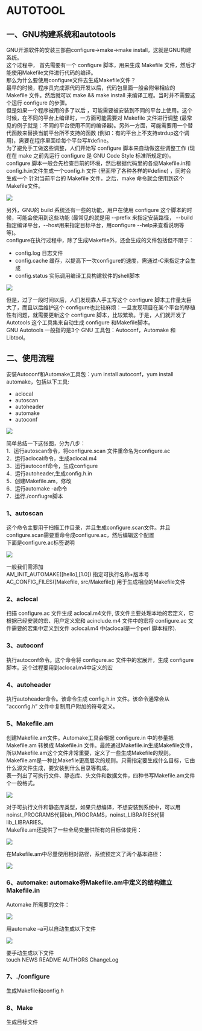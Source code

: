 AUTOTOOL
===

## 一、GNU构建系统和autotools 

GNU开源软件的安装三部曲configure->make->make install，这就是GNU构建系统。  
这个过程中， 首先需要有一个 configure 脚本，用来生成 Makefile 文件，然后才能使用Makefile文件进行代码的编译。  
那么为什么要使用configure文件去生成Makefile文件？  
最早的时候，程序员完成源代码开发以后，代码包里面一般会附带相应的 Makefile 文件。然后就可以 make && make install 来编译工程。当时并不需要这个运行 configure 的步骤。  
但是如果一个程序被用的多了以后 ，可能需要被安装到不同的平台上使用。这个时候，在不同的平台上编译时，一方面可能需要对 Makefile 文件进行调整 (最常见的例子就是：不同的平台使用不同的编译器)。另外一方面，可能需要用一个替代函数来替换当前平台所不支持的函数 (例如：有的平台上不支持strdup这个调用)，需要在程序里面给每个平台写#define。  
为了避免手工做这些调整，人们开始写 configure 脚本来自动做这些调整工作 (现在在 make 之前先运行 configure 是 GNU Code Style 标准所规定的)。  
configure 脚本一般会先检查目前的环境，然后根据代码里的各级Makefile.in和config.h.in文件生成一个config.h 文件 (里面带了各种各样的#define) ，同时会生成一个 针对当前平台的 Makefile 文件，之后，make 命令就会使用到这个 Makefile文件。  

![](https://github.com/KpSimple/autotool/blob/master/picture/makefile.png)

另外，GNU的 build 系统还有一些的功能，用户在使用 configure 这个脚本的时候，可能会使用到这些功能 (最常见的就是用 --prefix 来指定安装路径， --build指定编译平台，--host用来指定目标平台，用configure --help来查看说明等等)。  
configure在执行过程中，除了生成Makefile外，还会生成的文件包括但不限于：
* config.log 日志文件
* config.cache 缓存，以提高下一次configure的速度，需通过-C来指定才会生成
* config.status 实际调用编译工具构建软件的shell脚本

![](https://github.com/KpSimple/autotool/blob/master/picture/makefile2.png)

但是，过了一段时间以后，人们发现靠人手工写这个 configure 脚本工作量太巨大了，而且以后维护这个 configure也比较麻烦：一旦发现项目在某个平台的移植性有问题，就需要更新这个 configure 脚本，比较繁琐。于是，人们就开发了 Autotools 这个工具集来自动生成 configure 和Makefile脚本。  
GNU Autotools 一般指的是3个 GNU 工具包：Autoconf，Automake 和 Libtool。  

## 二、使用流程

安装Autoconf和Automake工具包：yum install autoconf，yum install automake，包括以下工具:  
* aclocal
* autoscan
* autoheader
* automake 
* autoconf

![](https://github.com/KpSimple/autotool/blob/master/picture/autotool.png)

简单总结一下这张图，分为八步：  
1．运行autoscan命令，将configure.scan 文件重命名为configure.ac  
2．运行aclocal命令，生成aclocal.m4  
3．运行autoconf命令，生成configure  
4．运行autoheader,生成config.h.in  
5．创建Makefile.am，修改  
6．运行automake -a命令  
7．运行./confiugre脚本  

### 1、autoscan
这个命令主要用于扫描工作目录，并且生成configure.scan文件。并且configure.scan需要重命令成configure.ac，然后编辑这个配置  
下面是configure.ac标签说明  

![](https://github.com/KpSimple/autotool/blob/master/picture/autoscan.png)

一般我们需添加  
AM_INIT_AUTOMAKE([hello],[1.0]) 指定可执行名称+版本号  
AC_CONFIG_FILES([Makefile, src/Makefile]) 用于生成相应的Makefile文件  

### 2、aclocal
扫描 configure.ac 文件生成 aclocal.m4文件, 该文件主要处理本地的宏定义，它根据已经安装的宏、用户定义宏和 acinclude.m4 文件中的宏将 configure.ac 文件需要的宏集中定义到文件 aclocal.m4 中(aclocal是一个perl 脚本程序).  

### 3、autoconf
执行autoconf命令。这个命令将 configure.ac 文件中的宏展开，生成 configure 脚本。这个过程要用到aclocal.m4中定义的宏  

### 4、autoheader
执行autoheader命令。该命令生成 config.h.in 文件。该命令通常会从 "acconfig.h” 文件中复制用户附加的符号定义。

### 5、Makefile.am
创建Makefile.am文件。Automake工具会根据 configure.in 中的参量把 Makefile.am 转换成 Makefile.in 文件。最终通过Makefile.in生成Makefile文件，所以Makefile.am这个文件非常重要，定义了一些生成Makefile的规则。  
Makefile.am是一种比Makefile更高层次的规则。只需指定要生成什么目标，它由什么源文件生成，要安装到什么目录等构成。  
表一列出了可执行文件、静态库、头文件和数据文件，四种书写Makefile.am文件个一般格式。  

![](https://github.com/KpSimple/autotool/blob/master/picture/Makefile.am.png)

对于可执行文件和静态库类型，如果只想编译，不想安装到系统中，可以用noinst_PROGRAMS代替bin_PROGRAMS，noinst_LIBRARIES代替lib_LIBRARIES。  
Makefile.am还提供了一些全局变量供所有的目标体使用：

![](https://github.com/KpSimple/autotool/blob/master/picture/Makefile.am2.png)

在Makefile.am中尽量使用相对路径，系统预定义了两个基本路径： 

![](https://github.com/KpSimple/autotool/blob/master/picture/Makefile.am3.png)

### 6、automake: automake将Makefile.am中定义的结构建立Makefile.in
Automake 所需要的文件： 

![](https://github.com/KpSimple/autotool/blob/master/picture/automake.png)

用automake –a可以自动生成以下文件  

![](https://github.com/KpSimple/autotool/blob/master/picture/automake2.png)

要手动生成以下文件  
touch NEWS README AUTHORS ChangeLog  

### 7、./configure 
生成Makefile和config.h

### 8、Make
生成目标文件


